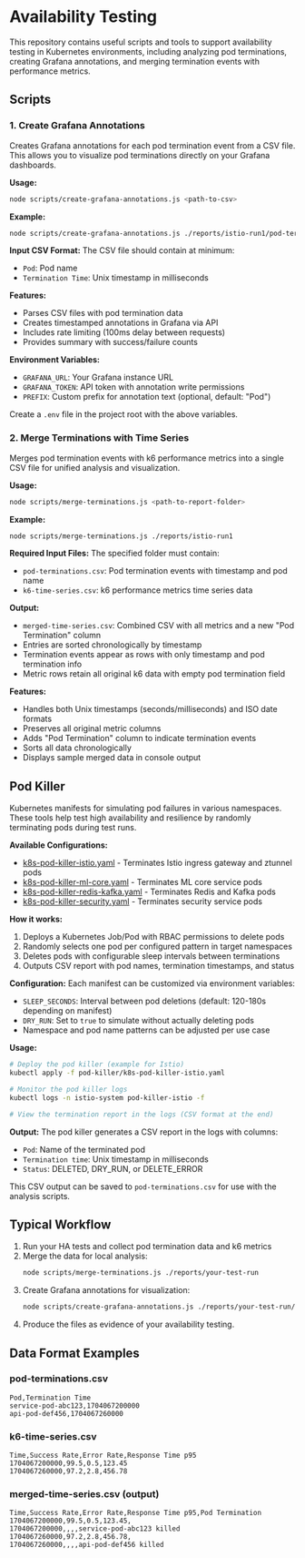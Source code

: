 # Availability Testing

This repository contains useful scripts and tools to support availability testing in Kubernetes environments, including analyzing pod terminations, creating Grafana annotations, and merging termination events with performance metrics.

## Scripts

### 1. Create Grafana Annotations

Creates Grafana annotations for each pod termination event from a CSV file. This allows you to visualize pod terminations directly on your Grafana dashboards.

**Usage:**
```bash
node scripts/create-grafana-annotations.js <path-to-csv>
```

**Example:**
```bash
node scripts/create-grafana-annotations.js ./reports/istio-run1/pod-terminations.csv
```

**Input CSV Format:**
The CSV file should contain at minimum:
- `Pod`: Pod name
- `Termination Time`: Unix timestamp in milliseconds

**Features:**
- Parses CSV files with pod termination data
- Creates timestamped annotations in Grafana via API
- Includes rate limiting (100ms delay between requests)
- Provides summary with success/failure counts

**Environment Variables:**
- `GRAFANA_URL`: Your Grafana instance URL
- `GRAFANA_TOKEN`: API token with annotation write permissions
- `PREFIX`: Custom prefix for annotation text (optional, default: "Pod")

Create a `.env` file in the project root with the above variables.


### 2. Merge Terminations with Time Series

Merges pod termination events with k6 performance metrics into a single CSV file for unified analysis and visualization.

**Usage:**
```bash
node scripts/merge-terminations.js <path-to-report-folder>
```

**Example:**
```bash
node scripts/merge-terminations.js ./reports/istio-run1
```

**Required Input Files:**
The specified folder must contain:
- `pod-terminations.csv`: Pod termination events with timestamp and pod name
- `k6-time-series.csv`: k6 performance metrics time series data

**Output:**
- `merged-time-series.csv`: Combined CSV with all metrics and a new "Pod Termination" column
- Entries are sorted chronologically by timestamp
- Termination events appear as rows with only timestamp and pod termination info
- Metric rows retain all original k6 data with empty pod termination field

**Features:**
- Handles both Unix timestamps (seconds/milliseconds) and ISO date formats
- Preserves all original metric columns
- Adds "Pod Termination" column to indicate termination events
- Sorts all data chronologically
- Displays sample merged data in console output

## Pod Killer

Kubernetes manifests for simulating pod failures in various namespaces. These tools help test high availability and resilience by randomly terminating pods during test runs.

**Available Configurations:**
- [k8s-pod-killer-istio.yaml](pod-killer/k8s-pod-killer-istio.yaml) - Terminates Istio ingress gateway and ztunnel pods
- [k8s-pod-killer-ml-core.yaml](pod-killer/k8s-pod-killer-ml-core.yaml) - Terminates ML core service pods
- [k8s-pod-killer-redis-kafka.yaml](pod-killer/k8s-pod-killer-redis-kafka.yaml) - Terminates Redis and Kafka pods
- [k8s-pod-killer-security.yaml](pod-killer/k8s-pod-killer-security.yaml) - Terminates security service pods

**How it works:**
1. Deploys a Kubernetes Job/Pod with RBAC permissions to delete pods
2. Randomly selects one pod per configured pattern in target namespaces
3. Deletes pods with configurable sleep intervals between terminations
4. Outputs CSV report with pod names, termination timestamps, and status

**Configuration:**
Each manifest can be customized via environment variables:
- `SLEEP_SECONDS`: Interval between pod deletions (default: 120-180s depending on manifest)
- `DRY_RUN`: Set to `true` to simulate without actually deleting pods
- Namespace and pod name patterns can be adjusted per use case

**Usage:**
```bash
# Deploy the pod killer (example for Istio)
kubectl apply -f pod-killer/k8s-pod-killer-istio.yaml

# Monitor the pod killer logs
kubectl logs -n istio-system pod-killer-istio -f

# View the termination report in the logs (CSV format at the end)
```

**Output:**
The pod killer generates a CSV report in the logs with columns:
- `Pod`: Name of the terminated pod
- `Termination time`: Unix timestamp in milliseconds
- `Status`: DELETED, DRY_RUN, or DELETE_ERROR

This CSV output can be saved to `pod-terminations.csv` for use with the analysis scripts.

## Typical Workflow

1. Run your HA tests and collect pod termination data and k6 metrics
2. Merge the data for local analysis:
   ```bash
   node scripts/merge-terminations.js ./reports/your-test-run
   ```
3. Create Grafana annotations for visualization:
   ```bash
   node scripts/create-grafana-annotations.js ./reports/your-test-run/pod-terminations.csv
   ```
4. Produce the files as evidence of your availability testing.

## Data Format Examples

### pod-terminations.csv
```csv
Pod,Termination Time
service-pod-abc123,1704067200000
api-pod-def456,1704067260000
```

### k6-time-series.csv
```csv
Time,Success Rate,Error Rate,Response Time p95
1704067200000,99.5,0.5,123.45
1704067260000,97.2,2.8,456.78
```

### merged-time-series.csv (output)
```csv
Time,Success Rate,Error Rate,Response Time p95,Pod Termination
1704067200000,99.5,0.5,123.45,
1704067200000,,,,service-pod-abc123 killed
1704067260000,97.2,2.8,456.78,
1704067260000,,,,api-pod-def456 killed
```
